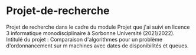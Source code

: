 # Projet-de-recherche
Projet de recherche dans le cadre du module Projet que j'ai suivi en licence 3 informatique monodisciplinaire à Sorbonne Université (2021/2022).
Intitulé du projet : Comparaison d'algorithmes pour un problème d'ordonnancement sur m machines avec dates de disponibilités et queues.
